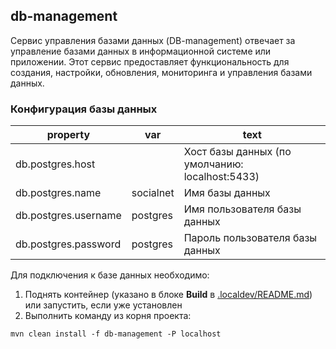 ## db-management

Сервис управления базами данных (DB-management) отвечает за управление базами данных в информационной системе или приложении. Этот сервис предоставляет функциональность для создания, настройки, обновления, мониторинга и управления базами данных.

### Конфигурация базы данных


| property             | var       | text                                            |
|----------------------|-----------|-------------------------------------------------|
| db.postgres.host     |           | Хост базы данных (по умолчанию: localhost:5433) |
| db.postgres.name     | socialnet | Имя базы данных                                 |
| db.postgres.username | postgres  | Имя пользователя базы данных                    |
| db.postgres.password | postgres  | Пароль пользователя базы данных                 |

Для подключения к базе данных необходимо:
1. Поднять контейнер (указано в блоке **Build** в [.localdev/README.md](../.localdev/README.md)) или запустить, если уже установлен
2. Выполнить команду из корня проекта:
```
mvn clean install -f db-management -P localhost
```